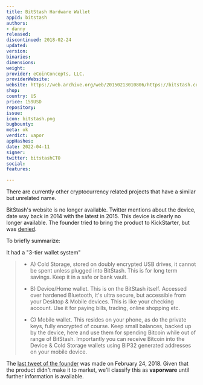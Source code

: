 ```yaml
---
title: BitStash Hardware Wallet
appId: bitstash
authors:
- danny
released: 
discontinued: 2018-02-24
updated: 
version: 
binaries: 
dimensions: 
weight: 
provider: eCoinConcepts, LLC.
providerWebsite: 
website: https://web.archive.org/web/20150213010806/https://bitstash.com/
shop: 
country: US
price: 159USD
repository: 
issue: 
icon: bitstash.png
bugbounty: 
meta: ok
verdict: vapor
appHashes: 
date: 2022-04-11
signer: 
twitter: bitstashCTO
social: 
features: 

---
```


There are currently other cryptocurrency related projects that have a similar but unrelated name.

BitStash's website is no longer available. Twitter mentions about the device, date way back in 2014 with the latest in 2015. This device is clearly no longer available. The founder tried to bring the product to KickStarter, but was [denied](https://cointelegraph.com/news/an-inside-look-at-bitstashs-new-3-tier-hardware-wallet-interview-with-cto-trevor-murphy). 

To briefly summarize: 

It had a "3-tier wallet system"

> - A) Cold Storage, stored on doubly encrypted USB drives, it cannot be spent unless plugged into BitStash. This is for long term savings. Keep it in a safe or bank vault.
>
> - B) Device/Home wallet. This is on the BitStash itself. Accessed over hardened Bluetooth, it's ultra secure, but accessible from your Desktop & Mobile devices. This is like your checking account. Use it for paying bills, trading, online shopping etc.
>
> - C) Mobile wallet. This resides on your phone, as do the private keys, fully encrypted of course. Keep small balances, backed up by the device, here and use them for spending Bitcoin while out of range of BitStash. Importantly you can receive Bitcoin into the Device & Cold Storage wallets using BIP32 generated addresses on your mobile device.

The [last tweet of the founder](https://twitter.com/bitstashCTO/status/967317699847184384) was made on February 24, 2018. Given that the product didn't make it to market, we'll classify this as **vaporware** until further information is available.

